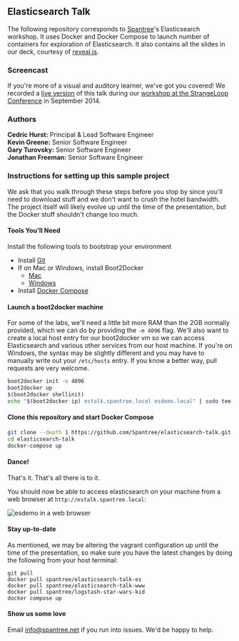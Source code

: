## Elasticsearch Talk

The following repository corresponds to [Spantree](http://www.spantree.net)'s Elasticsearch workshop. It uses Docker and Docker Compose to launch number of containers for exploration of Elasticsearch. It also contains all the slides in our deck, courtesy of [reveal.js](https://github.com/hakimel/reveal.js/).

### Screencast

If you're more of a visual and auditory learner, we've got you covered! We recorded a [live version](http://bit.ly/strangeloop-elasticsearch) of this talk during our [workshop at the StrangeLoop Conference](https://thestrangeloop.com/sessions/getting-started-with-elasticsearch) in September 2014.

### Authors

**Cedric Hurst:** Principal &amp; Lead Software Engineer<br/>
**Kevin Greene:** Senior Software Engineer<br/>
**Gary Turovsky:** Senior Software Engineer<br/>
**Jonathan Freeman:** Senior Software Engineer<br/>

### Instructions for setting up this sample project

We ask that you walk through these steps before you stop by since you'll need to download stuff
and we don't want to crush the hotel bandwidth.  The project itself will likely evolve up until
the time of the presentation, but the Docker stuff shouldn't change too much.

#### Tools You'll Need

Install the following tools to bootstrap your environment

* Install [Git](https://help.github.com/articles/set-up-git)
* If on Mac or Windows, install Boot2Docker
  * [Mac](https://docs.docker.com/installation/mac/)
  * [Windows](https://docs.docker.com/installation/windows/)
* Install [Docker Compose](https://docs.docker.com/compose/)

#### Launch a boot2docker machine

For some of the labs, we'll need a little bit more RAM than the 2GB normally provided, which we can do by providing the `-m 4096` flag. We'll also want to create a local host entry for our boot2docker vm so we can access Elasticsearch and various other services from our host machine. If you're on Windows, the syntax may be slightly different and you may have to manually write out your `/etc/hosts` entry. If you know a better way, pull requests are very welcome.

```bash
boot2docker init -m 4096
boot2docker up
$(boot2docker shellinit)
echo "$(boot2docker ip) estalk.spantree.local esdemo.local" | sudo tee -a /etc/hosts
```

#### Clone this repository and start Docker Compose

```bash
git clone --depth 1 https://github.com/Spantree/elasticsearch-talk.git
cd elasticsearch-talk
docker-compose up
```

#### Dance!

That's it.  That's all there is to it.

You should now be able to access elasticsearch on your machine from a web browser at `http://estalk.spantree.local`:

![esdemo in a web browser](images/esdemo-web-browser.gif)

#### Stay up-to-date

As mentioned, we may be altering the vagrant configuration up until the time of the presentation, so make sure you have 
the latest changes by doing the following from your host terminal:

```
git pull
docker pull spantree/elasticsearch-talk-es
docker pull spantree/elasticsearch-talk-www
docker pull spantree/logstash-star-wars-kid
docker compose up
```

#### Show us some love

Email info@spantree.net if you run into issues.  We'd be happy to help.
